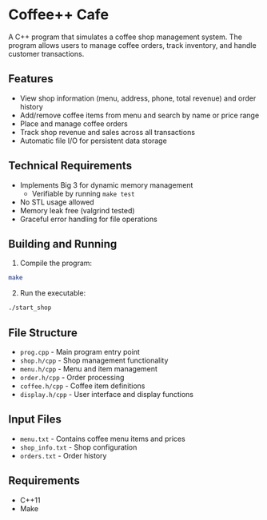 # Coffee++ Cafe

A C++ program that simulates a coffee shop management system. The program allows users to manage coffee orders, track inventory, and handle customer transactions.

## Features

- View shop information (menu, address, phone, total revenue) and order history
- Add/remove coffee items from menu and search by name or price range
- Place and manage coffee orders
- Track shop revenue and sales across all transactions
- Automatic file I/O for persistent data storage

## Technical Requirements
- Implements Big 3 for dynamic memory management
  - Verifiable by running `make test`
- No STL usage allowed
- Memory leak free (valgrind tested)
- Graceful error handling for file operations

## Building and Running

1. Compile the program:
```bash
make
```

2. Run the executable:
```bash
./start_shop
```

## File Structure

- `prog.cpp` - Main program entry point
- `shop.h/cpp` - Shop management functionality
- `menu.h/cpp` - Menu and item management
- `order.h/cpp` - Order processing
- `coffee.h/cpp` - Coffee item definitions
- `display.h/cpp` - User interface and display functions

## Input Files

- `menu.txt` - Contains coffee menu items and prices
- `shop_info.txt` - Shop configuration
- `orders.txt` - Order history

## Requirements

- C++11
- Make